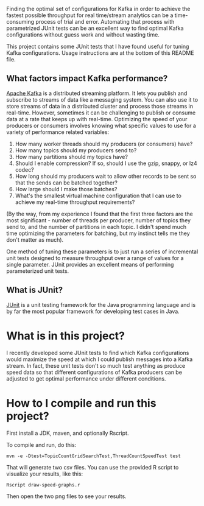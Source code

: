 Finding the optimal set of configurations for Kafka in order to achieve the fastest possible throughput for real time/stream analytics can be a time-consuming process of trial and error. Automating that process with parametrized JUnit tests can be an excellent way to find optimal Kafka configurations without guess work and without wasting time.

This project contains some JUnit tests that I have found useful for tuning Kafka configurations.  Usage instructions are at the bottom of this README file.

## What factors impact Kafka performance?

[Apache Kafka](http://kafka.apache.org) is a distributed streaming platform. It lets you publish and subscribe to streams of data like a messaging system. You can also use it to store streams of data in a distributed cluster and process those streams in real-time. However, sometimes it can be challenging to publish or consume data at a rate that keeps up with real-time. Optimizing the speed of your producers or consumers involves knowing what specific values to use for a variety of performance related variables:

1. How many worker threads should my producers (or consumers) have?
2. How many topics should my producers send to?
2. How many partitions should my topics have?
3. Should I enable compression? If so, should I use the gzip, snappy, or lz4 codec?
4. How long should my producers wait to allow other records to be sent so that the sends can be batched together?
5. How large should I make those batches?
6. What's the smallest virtual machine configuration that I can use to achieve my real-time throughput requirements?

(By the way, from my experience I found that the first three factors are the most significant - number of threads per producer, number of topics they send to, and the number of partitions in each topic.  I didn't spend much time optimizing the parameters for batching, but my instinct tells me they don't matter as much).

One method of tuning these parameters is to just run a series of incremental unit tests designed to measure throughput over a range of values for a single parameter. JUnit provides an excellent means of performing parameterized unit tests. 

## What is JUnit?

[JUnit](https://en.wikipedia.org/wiki/JUnit) is a unit testing framework for the Java programming language and is by far the most popular framework for developing test cases in Java. 

# What is in this project?

I recently developed some JUnit tests to find which Kafka configurations would maximize the speed at which I could publish messages into a Kafka stream. In fact, these unit tests don't so much test anything as produce speed data so that different configurations of Kafka producers can be adjusted to get optimal performance under different conditions. 

# How to I compile and run this project?

First install a JDK, maven, and optionally Rscript.

To compile and run, do this:

```mvn -e -Dtest=TopicCountGridSearchTest,ThreadCountSpeedTest test```

That will generate two csv files.  You can use the provided R script to visualize your results, like this:

```Rscript draw-speed-graphs.r```

Then open the two png files to see your results.
